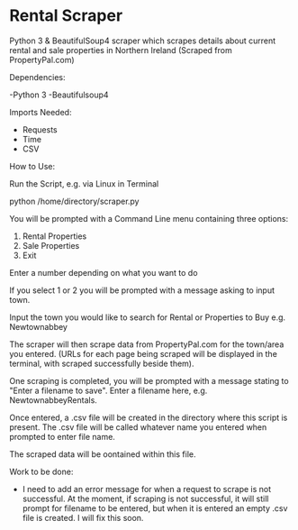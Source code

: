 # Rental Scraper
Python 3 &amp; BeautifulSoup4 scraper which scrapes details about current rental and sale properties in Northern Ireland (Scraped from PropertyPal.com)

Dependencies:

-Python 3
-Beautifulsoup4

Imports Needed:

- Requests
- Time
- CSV

How to Use:

Run the Script, e.g. via Linux in Terminal 

python /home/directory/scraper.py

You will be prompted with a Command Line menu containing three options:

1. Rental Properties
2. Sale Properties
3. Exit

Enter a number depending on what you want to do 

If you select 1 or 2 you will be prompted with a message asking to input town.

Input the town you would like to search for Rental or Properties to Buy e.g. Newtownabbey

The scraper will then scrape data from PropertyPal.com for the town/area you entered. (URLs for each page being scraped will be displayed in the terminal, with scraped successfully beside them).

One scraping is completed, you will be prompted with a message stating to "Enter a filename to save". Enter a filename here, e.g. NewtownabbeyRentals.

Once entered, a .csv file will be created in the directory where this script is present. The .csv file will be called whatever name you entered when prompted to enter file name.

The scraped data will be oontained within this file.


Work to be done:

- I need to add an error message for when a request to scrape is not successful. At the moment, if scraping is not successful, it will still prompt for filename to be entered, but when it is entered an empty .csv file is created. I will fix this soon.

